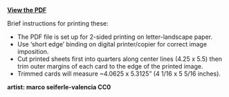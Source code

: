 **[View the PDF](https://github.com/endangereddataweek/resources/blob/master/media/advocacy-postcards/endangereddata-postcards.pdf)**

Brief instructions for printing these:

- The PDF file is set up for 2-sided printing on letter-landscape paper.
- Use ‘short edge’ binding on digital printer/copier for correct image imposition.
- Cut printed sheets first into quarters along center lines (4.25 x 5.5) then trim outer margins of each card to the edge of the printed image.
- Trimmed cards will measure ~4.0625 x 5.3125” (4 1/16 x 5 5/16 inches).

**artist: marco seiferle-valencia CC0**
